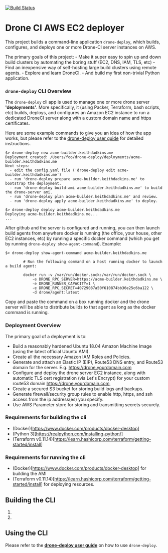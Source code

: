 [![Build Status](https://drone.keithdadkins.me/api/badges/keithdadkins/drone-deploy/status.svg?ref=refs/heads/master)](https://drone.keithdadkins.me/keithdadkins/drone-deploy)

# Drone CI AWS EC2 deployer

This project builds a command-line application `drone-deploy`, which builds, configures, and deploys one or more Drone-CI server instances on AWS.

The primary goals of this project:
    - Make it super easy to spin up and down build clusters by automating the boring stuff (EC2, DNS, IAM, TLS, etc)
    - Find an inexpensive way of self-hosting large build clusters using remote agents.
    - Explore and learn DroneCI.
    - And build my first non-trivial Python application.

### `drone-deploy` CLI Overview

The `drone-deploy` cli app is used to manage one or more drone server __'deployments'__. More specifically, it (using Packer, Terraform, bash scripts, etc) builds, deploys, and configures an Amazon EC2 instance to run a dedicated DroneCI server along with a custom domain name and https certificates.


Here are some example commands to give you an idea of how the app works, but please refer to the [drone-deploy user guide](./drone-deploy-user-guide.md) for detailed instructions.

```shell
$> drone-deploy new acme-builder.keithdadkins.me
Deployment created: /Users/foo/drone-deploy/deployments/acme-builder.keithdadkins.me
Next steps:
  - edit the config.yaml file ('drone-deploy edit acme-builder.keithdadkins.me')
  - run 'drone-deploy prepare acme-builder.keithdadkins.me' to bootstrap the deployment.
  - run 'drone-deploy build-ami acme-builder.keithdadkins.me' to build the drone-server ami.
  - run 'drone-deploy plan acme-builder.keithdadkins.me' and review.
  - run 'drone-deploy apply acme-builder.keithdadkins.me' to deploy.

$> drone-deploy deploy acme-builder.keithdadkins.me
Deploying acme-builder.keithdadkins.me...
...
```

After github and the server is configured and running, you can then launch build agents from anywhere docker is running (the office, your house, other EC2 instances, etc) by running a specific docker command (which you get by running `drone-deploy show-agent-command`). Example:

```shell
$> drone-deploy show-agent-command acme-builder.keithdadkins.me

        # Run the following command on a host running docker to launch a build agent:

        docker run -v /var/run/docker.sock:/var/run/docker.sock \
            -e DRONE_RPC_SERVER=https://acme-builder.keithdadkins.me \
            -e DRONE_RUNNER_CAPACITY=1 \
            -e DRONE_RPC_SECRET=40729087a50f610874bb36e25c6ba122 \
            -d drone/agent:latest
```

Copy and paste the command on a box running docker and the drone server will be able to distribute builds to that agent as long as the docker command is running.


### Deployment Overview

The primary goal of a deployment is to:

* Build a reasonably hardened Ubuntu 18.04 Amazon Machine Image (using the latest official Ubuntu AMI).
* Create all the necessary Amazon IAM Roles and Policies.
* Generate and attach an Elastic IP (EIP), Route53 DNS entry, and Route53 domain for the server. E.g. https://drone.yourdomain.com
* Configure and deploy the drone server EC2 instance, along with automatic TLS cert registration (via Let's Encrypt) for your custom route53 domain https://drone.yourdomain.com,
* Create a secured S3 bucket for storing build logs and backups.
* Generate firewall/security group rules to enable http, https, and ssh access from the ip address(es) you specify.
* Use AWS Parameter store for storing and transmitting secrets securely.

### Requirements for building the cli

* (Docker)[https://www.docker.com/products/docker-desktop]
* (Python 3)[https://realpython.com/installing-python/]
* (Terraform v0.11.14)[https://learn.hashicorp.com/terraform/getting-started/install]

### Requirements for running the cli

* (Docker)[https://www.docker.com/products/docker-desktop] for building the AMI
* (Terraform v0.11.14)[https://learn.hashicorp.com/terraform/getting-started/install] for deploying resources.


## Building the CLI

1. 
2. 

## Using the CLI

Please refer to the __[drone-deploy user guide](./drone-deploy-user-guide.md)__ on how to use `drone-deploy`.
